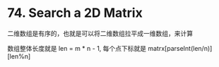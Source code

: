 # 74. Search a 2D Matrix

二维数组是有序的，也就是可以将二维数组拉平成一维数组，来计算

数组整体长度就是 len = m * n - 1, 每个点下标就是 matrx[parseInt(len/n)][len%n]